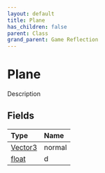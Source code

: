 ```yaml
---
layout: default
title: Plane
has_children: false
parent: Class
grand_parent: Game Reflection
---
```

# Plane
Description 

## Fields
| Type | Name |
|:-------------|:--------------|
| [Vector3](/game-reflection/classes/vector3.md) | normal |
| [float](/game-reflection/components/float.md) | d |
